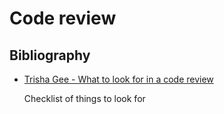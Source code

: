 # Code review

## Bibliography

* [Trisha Gee - What to look for in a code review](https://leanpub.com/whattolookforinacodereview)

    Checklist of things to look for
